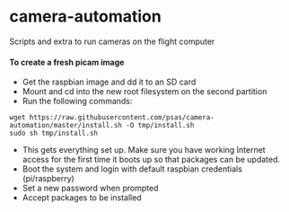 # camera-automation
Scripts and extra to run cameras on the flight computer

#### To create a fresh picam image
- Get the raspbian image and dd it to an SD card
- Mount and cd into the new root filesystem on the second partition
- Run the following commands:
```
wget https://raw.githubusercontent.com/psas/camera-automation/master/install.sh -O tmp/install.sh
sudo sh tmp/install.sh
```
- This gets everything set up.  Make sure you have working Internet access for the first time it boots up so that packages can be updated.
- Boot the system and login with default raspbian credentials (pi/raspberry)
- Set a new password when prompted
- Accept packages to be installed
